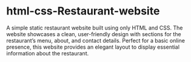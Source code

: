 # html-css-Restaurant-website

A simple static restaurant website built using only HTML and CSS. The website showcases a clean, user-friendly design with sections for the restaurant’s menu, about, and contact details. Perfect for a basic online presence, this website provides an elegant layout to display essential information about the restaurant.
